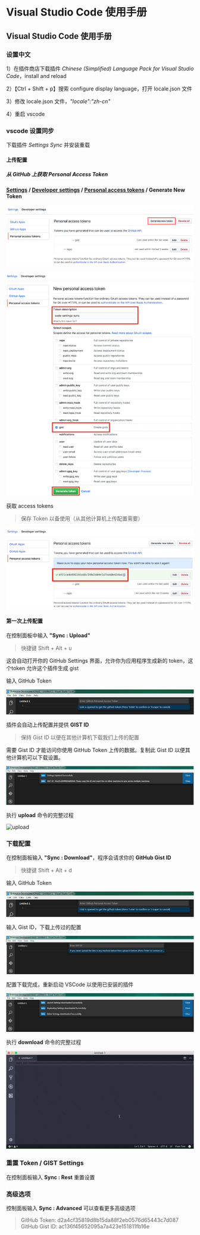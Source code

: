 # Visual Studio Code 使用手册


## Visual Studio Code 使用手册

### 设置中文

1）在插件商店下载插件 *Chinese (Simplified) Language Pack for Visual Studio Code*，install and reload

2）【Ctrl + Shift + p】搜索 configure display language，打开 locale.json 文件

3）修改 locale.json 文件，*"locale":"zh-cn"*

4）重启 vscode

### vscode 设置同步

下载插件 *Settings Sync* 并安装重载

#### 上传配置

##### 从 GitHub 上获取 Personal Access Token

**[Settings](https://github.com/settings/profile) / [Developer settings](https://github.com/settings/tokens) / [Personal access tokens](https://github.com/settings/tokens) / Generate New Token**

![Generate token](images/vscode_token.png)

![Genetate token](images/vscode_token_2.png)

获取 access tokens

> 保存 Token 以备使用（从其他计算机上传配置需要）

![Personal access tokens](/images/vscode_token_3.png)

#### 第一次上传配置

在控制面板中输入 **"Sync : Upload"**

> 快捷键 Shift + Alt + u

这会自动打开你的 GitHub Settings 界面，允许你为应用程序生成新的 token，这个token 允许这个插件生成 gist

输入 GitHub Token

![token](/images/vscode_token_4.png)

插件会自动上传配置并提供 **GIST ID**

> 保持 Gist ID 以便在其他计算机下载我们上传的配置

需要 Gist ID 才能访问你使用 GitHub Token 上传的数据。复制此 Gist ID 以便其他计算机可以下载设置。

![Gist ID](/images/vscode_sync.png)

执行 **upload** 命令的完整过程

![upload](/images/vscode_sync.gif)

### 下载配置

在控制面板输入 **"Sync : Download"**，程序会请求你的 **GitHub Gist ID**

> 快捷键 Shift + Alt + d

输入 GitHub Token

![Token](/images/vscode_sync_2.png)

输入 Gist ID，下载上传过的配置

![Gist ID](/images/vscode_sync_3.png)

配置下载完成，重新启动 VSCode 以使用已安装的插件

![download](/images/vscode_sync_4.png)

执行 **download** 命令的完整过程

![download](/images/vscode_sync_2.gif)

### 重置 Token / GIST Settings

在控制面板输入 **Sync : Rest** 重置设置

### 高级选项

控制面板输入 **Sync : Advanced** 可以查看更多高级选项

> GitHub Token: d2a4cf35819d8b15da88f2eb0576d65443c7d087  
> GitHub Gist ID: ac136f45652095a7a423e151811fb16e

